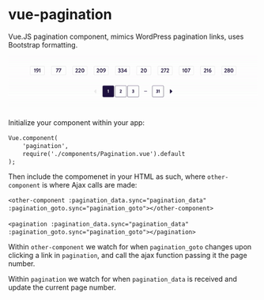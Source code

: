 # vue-pagination
Vue.JS pagination component, mimics WordPress pagination links, uses Bootstrap formatting.

![foo](https://raw.githubusercontent.com/zenithtech/vue-pagination/master/menu.gif)


Initialize your component within your app:
```
Vue.component(
	'pagination',
	require('./components/Pagination.vue').default
);
```

Then include the compomenet in your HTML as such, where `other-component` is where Ajax calls are made:

```
<other-component :pagination_data.sync="pagination_data" :pagination_goto.sync="pagination_goto"></other-component>

<pagination :pagination_data.sync="pagination_data" :pagination_goto.sync="pagination_goto"></pagination>
```

Within `other-component` we watch for when `pagination_goto` changes upon clicking a link in `pagination`, and call the ajax function passing it the page number.

Within `pagination` we watch for when `pagination_data` is received and update the current page number.
